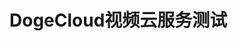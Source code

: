 # DogeCloud视频云服务测试



<div id="player"></div>
<script type="text/javascript" src="https://player.dogecloud.com/js/loader"></script>
<script type="text/javascript">
var player = new DogePlayer({
    container: document.getElementById('player'),
    userId: 2534,
    vcode: '1acc009e59647160',
    autoPlay: false
});
</script>

<!--more-->

